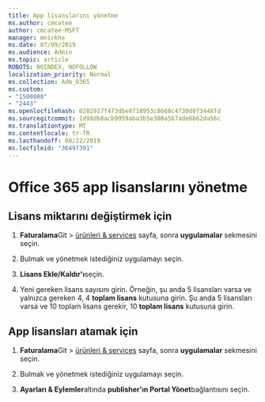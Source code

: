 ```yaml
---
title: App lisanslarını yönetme
ms.author: cmcatee
author: cmcatee-MSFT
manager: mnirkhe
ms.date: 07/09/2019
ms.audience: Admin
ms.topic: article
ROBOTS: NOINDEX, NOFOLLOW
localization_priority: Normal
ms.collection: Adm_O365
ms.custom:
- "1500008"
- "2443"
ms.openlocfilehash: 0282917f473dbe0718953c8668c4730d8f3448fd
ms.sourcegitcommit: 1d98db8acb9959aba3b5e308a567ade6b62da56c
ms.translationtype: MT
ms.contentlocale: tr-TR
ms.lasthandoff: 08/22/2019
ms.locfileid: "36497391"
---
```

# <a name="manage-office-365-app-licenses"></a>Office 365 app lisanslarını yönetme

## <a name="to-change-license-quantity"></a>Lisans miktarını değiştirmek için

1. **Faturalama**Git > [ürünleri & services](https://go.microsoft.com/fwlink/p/?linkid=842054) sayfa, sonra **uygulamalar** sekmesini seçin.

2. Bulmak ve yönetmek istediğiniz uygulamayı seçin.  

3. **Lisans Ekle/Kaldır'ı**seçin.

4. Yeni gereken lisans sayısını girin. Örneğin, şu anda 5 lisansları varsa ve yalnızca gereken 4, 4 **toplam lisans** kutusuna girin. Şu anda 5 lisansları varsa ve 10 toplam lisans gerekir, 10 **toplam lisans** kutusuna girin.

## <a name="to-assign-app-licenses"></a>App lisansları atamak için

1. **Faturalama**Git > [ürünleri & services](https://go.microsoft.com/fwlink/p/?linkid=842054) sayfa, sonra **uygulamalar** sekmesini seçin.

2. Bulmak ve yönetmek istediğiniz uygulamayı seçin.  

3. **Ayarları & Eylemler**altında **publisher'ın Portal Yönet**bağlantısını seçin.